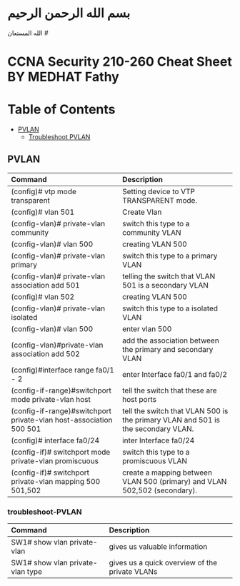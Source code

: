 
# بسم الله الرحمن الرحيم 
الله المستعان # 

# CCNA Security 210-260 Cheat Sheet BY MEDHAT Fathy

# Table of Contents



- [PVLAN ](#PVLAN)
    - [Troubleshoot PVLAN](#troubleshoot-PVLAN)






## PVLAN 
| Command                                                           | Description                                                                       |
|:------------------------------------------------------------------|:----------------------------------------------------------------------------------|
| (config)# vtp mode transparent                                    | Setting device to VTP TRANSPARENT mode.                                           |
| (config)# vlan 501                                                | Create Vlan                                                                       |
| (config-vlan)# private-vlan community                             | switch this type to  a community VLAN                                             |
| (config-vlan)# vlan 500                                           | creating VLAN 500                                                                 |
| (config-vlan)# private-vlan primary                               | switch this type to  a primary  VLAN                                              |
| (config-vlan)# private-vlan association add 501                   | telling the switch that VLAN 501 is a secondary VLAN                              |
| (config)# vlan 502                                                | creating VLAN 500                                                                 |
| (config-vlan)# private-vlan isolated                              | switch this type to  a isolated  VLAN                                             |
| (config-vlan)#  vlan 500                                          | enter vlan 500                                                                    |
| (config-vlan)#private-vlan association add 502                    | add the association between the primary and secondary VLAN                        |
| (config)#interface range fa0/1 - 2                                | enter Interface fa0/1 and fa0/2                                                   |
| (config-if-range)#switchport mode private-vlan host               | tell the switch that these are host ports                                         |
| (config-if-range)#switchport private-vlan host-association 500 501| tell the switch that VLAN 500 is the primary VLAN and 501 is the secondary VLAN.  |
| (config)# interface fa0/24                                        | inter  Interface fa0/24                                                           |
| (config-if)# switchport mode private-vlan promiscuous             |  switch this type to  a promiscuous  VLAN                                         |
| (config-if)# switchport private-vlan mapping 500 501,502          |  create a mapping between VLAN 500 (primary) and VLAN 502,502 (secondary).        | 



<!-- MEDHAT FATHY -->



### troubleshoot-PVLAN

| Command                                                           | Description                                                                       |
|:------------------------------------------------------------------|:----------------------------------------------------------------------------------|
| SW1# show vlan private-vlan                                       |  gives us valuable information                                                    |
| SW1# show vlan private-vlan type                                  |  gives us a quick overview of the private VLANs                                   | 

